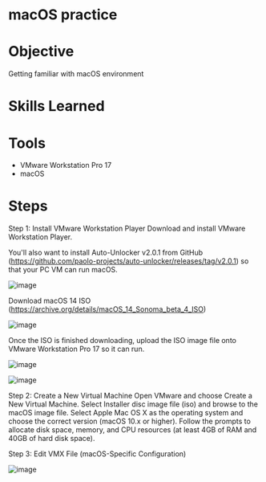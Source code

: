# macOS practice

# Objective

Getting familiar with macOS environment

# Skills Learned


# Tools
- VMware Workstation Pro 17
- macOS

# Steps

Step 1: Install VMware Workstation Player
Download and install VMware Workstation Player.

You'll also want to install Auto-Unlocker v2.0.1 from GitHub (https://github.com/paolo-projects/auto-unlocker/releases/tag/v2.0.1) so that your PC VM can run macOS.

![image](https://github.com/user-attachments/assets/1dcc2c30-7785-4f1f-b216-f839e9b2b20a)

Download macOS 14 ISO (https://archive.org/details/macOS_14_Sonoma_beta_4_ISO)

![image](https://github.com/user-attachments/assets/818af76a-8306-45fa-b4f0-69e697f729c7)

Once the ISO is finished downloading, upload the ISO image file onto VMware Workstation Pro 17 so it can run.

![image](https://github.com/user-attachments/assets/e73249dc-8d64-4364-9f2c-9ca58d4a5d3e)

![image](https://github.com/user-attachments/assets/24601ba2-385e-4506-8bbb-f1c4ae59da89)

Step 2: Create a New Virtual Machine
Open VMware and choose Create a New Virtual Machine.
Select Installer disc image file (iso) and browse to the macOS image file.
Select Apple Mac OS X as the operating system and choose the correct version (macOS 10.x or higher).
Follow the prompts to allocate disk space, memory, and CPU resources (at least 4GB of RAM and 40GB of hard disk space).

Step 3: Edit VMX File (macOS-Specific Configuration)

![image](https://github.com/user-attachments/assets/00f18d0f-52e9-43a0-9810-6a9a02135374)


